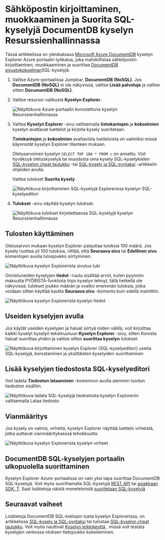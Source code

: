 <properties
    pageTitle="DocumentDB kyselyn Explorer: SQL kyselyeditori | Microsoft Azure"
    description="Lisätietoja DocumentDB kyselyn Explorer SQL-kyselyeditori kirjoittaminen SQL-kyselyjä ja käyttää niitä NoSQL DocumentDB sivustokokoelman Azure-portaalissa."
    keywords="kirjoittaminen sql-kyselyjä, sql-kyselyeditori"
    services="documentdb"
    authors="kirillg"
    manager="jhubbard"
    editor="monicar"
    documentationCenter=""/>

<tags
    ms.service="documentdb"
    ms.workload="data-services"
    ms.tgt_pltfrm="na"
    ms.devlang="na"
    ms.topic="article"
    ms.date="08/30/2016"
    ms.author="kirillg"/>

# <a name="write-edit-and-run-sql-queries-for-documentdb-using-query-explorer"></a>Sähköpostin kirjoittaminen, muokkaaminen ja Suorita SQL-kyselyjä DocumentDB kyselyn Resurssienhallinnassa 

Tässä artikkelissa on yleiskatsaus [Microsoft Azure DocumentDB](https://azure.microsoft.com/services/documentdb/) kyselyn Explorer Azure portaalin työkalua, joka mahdollistaa sähköpostin kirjoittaminen, muokkaaminen ja suorittaa [DocumentDB sivustokokoelman](documentdb-create-collection.md)SQL-kyselyjä.

1. Valitse Azure-portaalissa Jumpbar, **DocumentDB (NoSQL)**. Jos **DocumentDB (NoSQL)** ei ole näkyvissä, valitse **Lisää palveluja** ja valitse sitten **DocumentDB (NoSQL)**.

2. Valitse resurssi-valikosta **Kyselyn Explorer**. 

    ![Näyttökuva Azure-portaalin korostettuna kyselyn Resurssienhallinnassa](./media/documentdb-query-collections-query-explorer/queryexplorercommand.png)

3. Valitse **Kyselyn Explorer** -sivu valitsemalla **tietokantojen** ja **kokoelmien** kyselyn avattavat luettelot ja kirjoita kysely suoritetaan. 

    **Tietokantojen** ja **kokoelmien** avattavista luetteloista on valmiiksi missä käynnistät kyselyn Explorer tilanteen mukaan. 

    Oletusarvoinen kyselyn `SELECT TOP 100 * FROM c` on annettu.  Voit hyväksyä oletuskyselyä tai muodosta oma kysely SQL-kyselykielen [SQL-kyselyn cheat taulukko](documentdb-sql-query-cheat-sheet.md) -tai [SQL-kysely ja SQL-syntaksi](documentdb-sql-query.md) -artikkelin ohjeiden avulla.

    Valitse tulokset **Suorita kysely** .

    ![Näyttökuva kirjoittaminen SQL-kyselyjä Explorerissa kyselyn SQL-kyselyeditori](./media/documentdb-query-collections-query-explorer/queryexplorerinitial.png)

4. **Tulokset** -sivu näyttää kyselyn tulokset. 

    ![Näyttökuva tulokset kirjoitettaessa SQL-kyselyjä kyselyn Resurssienhallinnassa](./media/documentdb-query-collections-query-explorer/queryresults1.png)

## <a name="work-with-results"></a>Tulosten käyttäminen

Oletusarvon mukaan kyselyn Explorer palauttaa tuloksia 100 määrä.  Jos kysely tuottaa yli 100 tuloksia, riittää, että **Seuraava sivu** tai **Edellinen sivu** komentojen avulla tulosjoukko siirtyminen.

![Näyttökuva kyselyn Explorerista sivutus tuki](./media/documentdb-query-collections-query-explorer/queryresultspagination.png)

Onnistuneiden kyselyjen **tiedot** -ruutu sisältää arvot, kuten pyynnön maksutta PYÖRISTÄ-funktiota trips kyselyn tehnyt, tällä hetkellä ole näkyvissä, tulokset joukko määrän ja ovatko enemmän tuloksia, jotka voidaan sitten käyttää kautta **Seuraava sivu** -komento kuin edellä mainittiin.

![Näyttökuva kyselyn Explorerista kyselyn tiedot](./media/documentdb-query-collections-query-explorer/queryinformation.png)

## <a name="use-multiple-queries"></a>Useiden kyselyjen avulla

Jos käytät useiden kyselyjen ja haluat siirtyä niiden välillä, voit kirjoittaa kaikki kyselyt kyselyn tekstiruutuun **Kyselyn Explorer** -sivu, sitten Korosta haluat suorittaa yhden ja valitse sitten **suorittaa kyselyn** tulokset.

![Näyttökuva kirjoittaminen kyselyn Explorer (SQL-kyselyeditori) useita SQL-kyselyjä, korostaminen ja yksittäisten kyselyiden suorittaminen](./media/documentdb-query-collections-query-explorer/queryexplorerhighlightandrun.png)

## <a name="add-queries-from-a-file-into-the-sql-query-editor"></a>Lisää kyselyjen tiedostosta SQL-kyselyeditori

Voit ladata **Tiedoston lataaminen** -komennon avulla aiemmin luodun tiedoston sisällön.

![Näyttökuva ladata SQL-kyselyjä tiedostosta kyselyn Exploreriin valitsemalla Lataa tiedosto](./media/documentdb-query-collections-query-explorer/loadqueryfile.png)

## <a name="troubleshoot"></a>Vianmääritys

Jos kysely on valmis, virheitä, kyselyn Explorer näyttää luettelo virheistä, jotka auttavat vianmäärityksessä tehokkuutta.

![Näyttökuva kyselyn Explorerista kyselyn virheet](./media/documentdb-query-collections-query-explorer/queryerror.png)

## <a name="run-documentdb-sql-queries-outside-the-portal"></a>DocumentDB SQL-kyselyjen portaalin ulkopuolella suorittaminen

Kyselyn Explorer Azure-portaalissa on vain yksi tapa suorittaa DocumentDB SQL-kyselyjä. Voit myös suorittamalla SQL-kyselyjä [REST API](https://msdn.microsoft.com/library/azure/dn781481.aspx) tai [asiakkaan SDK: T](documentdb-sdk-dotnet.md). Saat lisätietoja näistä menetelmistä [suoritetaan SQL-kyselyjä](documentdb-sql-query.md#executing-sql-queries)

## <a name="next-steps"></a>Seuraavat vaiheet

Lisätietoja DocumentDB SQL-kieliopin tueta kyselyn Explorerissa, on artikkelissa [SQL-kysely ja SQL-syntaksi](documentdb-sql-query.md) tai tulostaa [SQL-kyselyn cheat taulukko](documentdb-sql-query-cheat-sheet.md).
Voit myös nauttivat [Kyselyn leikkikenttä](https://www.documentdb.com/sql/demo) , missä voit testata kyselyjen verkossa otoksen tietojoukko kokeileminen.
